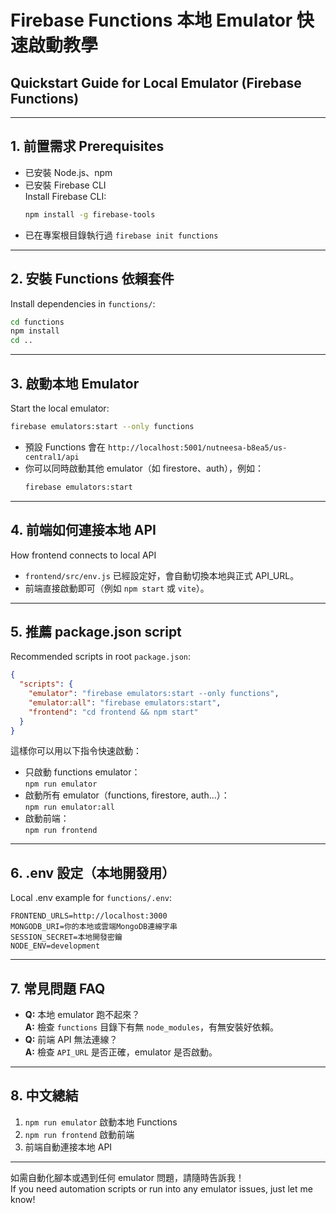 # Firebase Functions 本地 Emulator 快速啟動教學

## Quickstart Guide for Local Emulator (Firebase Functions)

---

## 1. 前置需求 Prerequisites

- 已安裝 Node.js、npm
- 已安裝 Firebase CLI  
  Install Firebase CLI:
  ```bash
  npm install -g firebase-tools
  ```
- 已在專案根目錄執行過 `firebase init functions`

---

## 2. 安裝 Functions 依賴套件  
Install dependencies in `functions/`:

```bash
cd functions
npm install
cd ..
```

---

## 3. 啟動本地 Emulator  
Start the local emulator:

```bash
firebase emulators:start --only functions
```

- 預設 Functions 會在 `http://localhost:5001/nutneesa-b8ea5/us-central1/api`
- 你可以同時啟動其他 emulator（如 firestore、auth），例如：
  ```bash
  firebase emulators:start
  ```

---

## 4. 前端如何連接本地 API  
How frontend connects to local API

- `frontend/src/env.js` 已經設定好，會自動切換本地與正式 API_URL。
- 前端直接啟動即可（例如 `npm start` 或 `vite`）。

---

## 5. 推薦 package.json script  
Recommended scripts in root `package.json`:

```json
{
  "scripts": {
    "emulator": "firebase emulators:start --only functions",
    "emulator:all": "firebase emulators:start",
    "frontend": "cd frontend && npm start"
  }
}
```

這樣你可以用以下指令快速啟動：
- 只啟動 functions emulator：  
  `npm run emulator`
- 啟動所有 emulator（functions, firestore, auth...）：  
  `npm run emulator:all`
- 啟動前端：  
  `npm run frontend`

---

## 6. .env 設定（本地開發用）  
Local .env example for `functions/.env`:

```
FRONTEND_URLS=http://localhost:3000
MONGODB_URI=你的本地或雲端MongoDB連線字串
SESSION_SECRET=本地開發密鑰
NODE_ENV=development
```

---

## 7. 常見問題 FAQ

- **Q:** 本地 emulator 跑不起來？  
  **A:** 檢查 `functions` 目錄下有無 `node_modules`，有無安裝好依賴。
- **Q:** 前端 API 無法連線？  
  **A:** 檢查 `API_URL` 是否正確，emulator 是否啟動。

---

## 8. 中文總結

1. `npm run emulator` 啟動本地 Functions
2. `npm run frontend` 啟動前端
3. 前端自動連接本地 API

---

如需自動化腳本或遇到任何 emulator 問題，請隨時告訴我！  
If you need automation scripts or run into any emulator issues, just let me know! 
